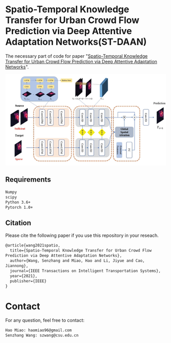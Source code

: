 # Spatio-Temporal Knowledge Transfer for Urban Crowd Flow Prediction via Deep Attentive Adaptation Networks(ST-DAAN)
The necessary part of code for paper "[Spatio-Temporal Knowledge Transfer for Urban Crowd Flow Prediction via Deep Attentive Adaptation Networks](https://ieeexplore.ieee.org/document/9352560/)".  

<p align="center">
    <img src="STDAAN.jpg", width="700">
</p>

## Requirements

```
Numpy
scipy
Python 3.6+
Pytorch 1.0+
```

## Citation
Please cite the following paper if you use this repository in your reseach.
```
@article{wang2021spatio,
  title={Spatio-Temporal Knowledge Transfer for Urban Crowd Flow Prediction via Deep Attentive Adaptation Networks},
  author={Wang, Senzhang and Miao, Hao and Li, Jiyue and Cao, Jiannong},
  journal={IEEE Transactions on Intelligent Transportation Systems},
  year={2021},
  publisher={IEEE}
}
```

# Contact
For any question, feel free to contact:
```
Hao Miao: haomiao96@gmail.com
Senzhang Wang: szwang@csu.edu.cn
```
